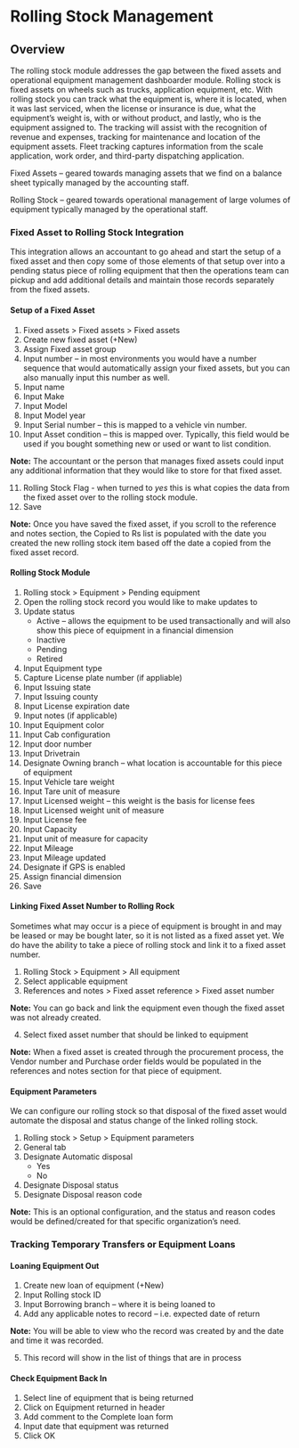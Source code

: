 ﻿# Rolling Stock Management

## Overview
The rolling stock module addresses the gap between the fixed assets and operational equipment management dashboarder module. Rolling stock is fixed assets on wheels such as trucks, application equipment, etc. With rolling stock you can track what the equipment is, where it is located, when it was last serviced, when the license or insurance is due, what the equipment’s weight is, with or without product, and lastly, who is the equipment assigned to. The tracking will assist with the recognition of revenue and expenses, tracking for maintenance and location of the equipment assets. Fleet tracking captures information from the scale application, work order, and third-party dispatching application. 

Fixed Assets – geared towards managing assets that we find on a balance sheet typically managed by the accounting staff.

Rolling Stock – geared towards operational management of large volumes of equipment typically managed by the operational staff.

### Fixed Asset to Rolling Stock Integration

This integration allows an accountant to go ahead and start the setup of a fixed asset and then copy some of those elements of that setup over into a pending status piece of rolling equipment that then the operations team can pickup and add additional details and maintain those records separately from the fixed assets.  

#### Setup of a Fixed Asset

1. Fixed assets > Fixed assets > Fixed assets
2. Create new fixed asset (+New)
3. Assign Fixed asset group
4. Input number – in most environments you would have a number sequence that would automatically assign your fixed assets, but you can also manually input this number as well. 
5. Input name 
6. Input Make 
7. Input Model 
8. Input Model year
9. Input Serial number – this is mapped to a vehicle vin number. 
10.	Input Asset condition – this is mapped over. Typically, this field would be used if you bought something new or used or want to list condition.

**Note:** The accountant or the person that manages fixed assets could input any additional information that they would like to store for that fixed asset.

11. Rolling Stock Flag - when turned to *yes* this is what copies the data from the fixed asset over to the rolling stock module. 
12. Save

**Note:** Once you have saved the fixed asset, if you scroll to the reference and notes section, the Copied to Rs list is populated with the date you created the new rolling stock item based off the date a copied from the fixed asset record.

#### Rolling Stock Module

1.	Rolling stock > Equipment > Pending equipment
2.	Open the rolling stock record you would like to make updates to 
3.	Update status
      - Active – allows the equipment to be used transactionally and will also show this piece of equipment in a financial dimension
      - Inactive
      - Pending 
      - Retired
4.	Input Equipment type 
5.	Capture License plate number (if appliable) 
6.	Input Issuing state 
7.	Input Issuing county 
8.	Input License expiration date 
9.	Input notes (if applicable) 
10.	Input Equipment color
11.	Input Cab configuration 
12.	Input door number
13.	Input Drivetrain
14.	Designate Owning branch – what location is accountable for this piece of equipment
15.	Input Vehicle tare weight 
16.	Input Tare unit of measure 
17.	Input Licensed weight – this weight is the basis for license fees 
18.	Input Licensed weight unit of measure
19.	Input License fee
20.	Input Capacity
21.	Input unit of measure for capacity 
22.	Input Mileage 
23.	Input Mileage updated 
24.	Designate if GPS is enabled 
25.	Assign financial dimension 
26.	Save

#### Linking Fixed Asset Number to Rolling Rock

Sometimes what may occur is a piece of equipment is brought in and may be leased or may be bought later, so it is not listed as a fixed asset yet. We do have the ability to take a piece of rolling stock and link it to a fixed asset number. 

1. Rolling Stock > Equipment > All equipment  
2. Select applicable equipment 
3. References and notes > Fixed asset reference > Fixed asset number

**Note:** You can go back and link the equipment even though the fixed asset was not already created. 

4. Select fixed asset number that should be linked to equipment 

**Note:** When a fixed asset is created through the procurement process, the Vendor number and Purchase order fields would be populated in the references and notes section for that piece of equipment.

#### Equipment Parameters

We can configure our rolling stock so that disposal of the fixed asset would automate the disposal and status change of the linked rolling stock. 

1. Rolling stock > Setup > Equipment parameters
2. General tab
3. Designate Automatic disposal 
      - Yes
      - No
4. Designate Disposal status
5. Designate Disposal reason code 

**Note:** This is an optional configuration, and the status and reason codes would be defined/created for that specific organization’s need. 

### Tracking Temporary Transfers or Equipment Loans

#### Loaning Equipment Out

1.	Create new loan of equipment (+New)
2.	Input Rolling stock ID 
3.	Input Borrowing branch – where it is being loaned to 
4.	Add any applicable notes to record – i.e. expected date of return 

**Note:** You will be able to view who the record was created by and the date and time it was recorded. 

5. This record will show in the list of things that are in process 

#### Check Equipment Back In

1. Select line of equipment that is being returned 
2. Click on Equipment returned in header 
3. Add comment to the Complete loan form
4. Input date that equipment was returned
5. Click OK 


